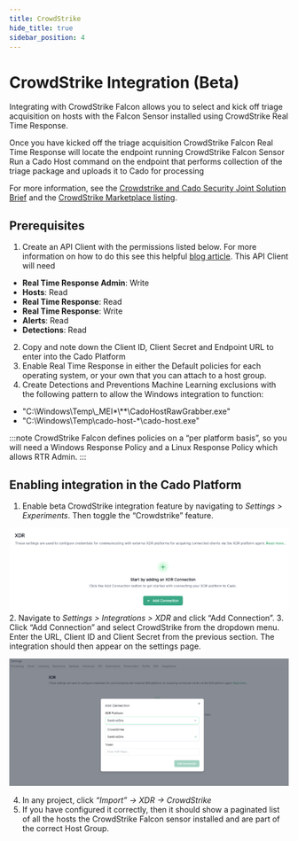 ```yaml
---
title: CrowdStrike
hide_title: true
sidebar_position: 4
---
```


# CrowdStrike Integration (Beta)

Integrating with CrowdStrike Falcon allows you to select and kick off triage acquisition on hosts with the Falcon Sensor installed using CrowdStrike Real Time Response.

Once you have kicked off the triage acquisition CrowdStrike Falcon Real Time Response will locate the endpoint running CrowdStrike Falcon Sensor
Run a Cado Host command on the endpoint that performs collection of the triage package and uploads it to Cado for processing

For more information, see the [Crowdstrike and Cado Security Joint Solution Brief](https://offers.cadosecurity.com/cado-security-and-crowdstrike-integration) and the [CrowdStrike Marketplace listing](https://marketplace.crowdstrike.com/listings/the-cado-platform).

## Prerequisites
1. Create an API Client with the permissions listed below. For more information on how to do this see this helpful [blog article](https://www.crowdstrike.com/blog/tech-center/get-access-falcon-apis/). This API Client will need 
- **Real Time Response Admin**: Write
- **Hosts**: Read
- **Real Time Response**: Read
- **Real Time Response**: Write
- **Alerts**: Read
- **Detections**: Read
2. Copy and note down the Client ID,  Client Secret and Endpoint URL to enter into the Cado Platform
3. Enable Real Time Response in either the Default policies for each operating system, or your own that you can attach to a host group.
4. Create Detections and Preventions Machine Learning exclusions with the following pattern to allow the Windows integration to function:
- "C:\Windows\Temp\\_MEI*\\**\CadoHostRawGrabber.exe"
- "C:\Windows\Temp\cado-host-*\cado-host.exe"

:::note
 CrowdStrike Falcon defines policies on a “per platform basis”, so you  will need a Windows Response Policy and a Linux Response Policy which allows RTR Admin.
:::

## Enabling integration in the Cado Platform

1. Enable beta CrowdStrike integration feature by navigating to *Settings > Experiments*. Then toggle the “Crowdstrike” feature.

![beta crowstrike setting](/img/beta-settings-crowdstrike.png)
2. Navigate to *Settings > Integrations > XDR* and click “Add Connection”.
3. Click “Add Connection” and select CrowdStrike from the dropdown menu.
Enter the URL, Client ID and Client Secret from the previous section. The integration should then appear on the settings page.

![crowdstrike dropdown](/img/crowdstrike-xdr-dropdown.png)

4. In any project, click *“Import” -> XDR -> CrowdStrike*
5. If you have configured it correctly, then it should show a paginated list of all the hosts the CrowdStrike Falcon sensor installed and are part of the correct Host Group.
